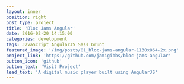 ```yaml
---
layout: inner
position: right
post_type: project
title: 'Bloc Jams Angular'
date: 2016-02-20 14:15:00
categories: development
tags: JavaScript AngularJS Sass Grunt
featured_image: '/img/posts/01_bloc-jams-angular-1130x864-2x.png'
project_link: 'https://github.com/jamigibbs/bloc-jams-angular'
button_icon: 'github'
button_text: 'Visit Project'
lead_text: 'A digital music player built using AngularJS'
---
```

